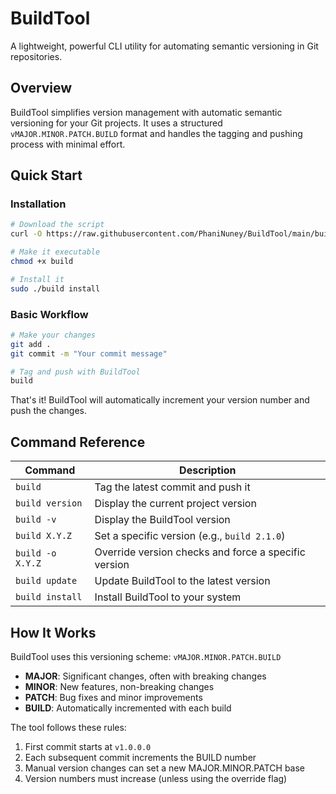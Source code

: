 # BuildTool

A lightweight, powerful CLI utility for automating semantic versioning in Git repositories.


## Overview

BuildTool simplifies version management with automatic semantic versioning for your Git projects. It uses a structured `vMAJOR.MINOR.PATCH.BUILD` format and handles the tagging and pushing process with minimal effort.

## Quick Start

### Installation

```bash
# Download the script
curl -O https://raw.githubusercontent.com/PhaniNuney/BuildTool/main/build

# Make it executable
chmod +x build

# Install it
sudo ./build install
```

### Basic Workflow

```bash
# Make your changes
git add .
git commit -m "Your commit message"

# Tag and push with BuildTool
build
```

That's it! BuildTool will automatically increment your version number and push the changes.

## Command Reference

| Command | Description |
|---------|-------------|
| `build` | Tag the latest commit and push it |
| `build version` | Display the current project version |
| `build -v` | Display the BuildTool version |
| `build X.Y.Z` | Set a specific version (e.g., `build 2.1.0`) |
| `build -o X.Y.Z` | Override version checks and force a specific version |
| `build update` | Update BuildTool to the latest version |
| `build install` | Install BuildTool to your system |

## How It Works

BuildTool uses this versioning scheme: `vMAJOR.MINOR.PATCH.BUILD`

- **MAJOR**: Significant changes, often with breaking changes
- **MINOR**: New features, non-breaking changes
- **PATCH**: Bug fixes and minor improvements
- **BUILD**: Automatically incremented with each build

The tool follows these rules:
1. First commit starts at `v1.0.0.0`
2. Each subsequent commit increments the BUILD number
3. Manual version changes can set a new MAJOR.MINOR.PATCH base
4. Version numbers must increase (unless using the override flag)
